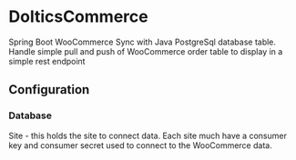 # DolticsCommerce
Spring Boot WooCommerce Sync with Java PostgreSql database table. Handle simple pull and push of WooCommerce order table to display in a simple rest endpoint

## Configuration
### Database
Site - this holds the site to connect data. Each site much have a consumer key and consumer secret used to connect to the WooCommerce data.